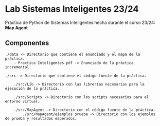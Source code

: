 # Lab Sistemas Inteligentes 23/24
Práctica de Python de Sistemas Inteligentes hecha durante el curso 23/24: **Map Agent**

Componentes
-----------
    ./data -> Directorio que contiene el enunciado y el mapa de la práctica.
        - Practica Inteligentes.pdf -> Enunciado de la práctica incremental.

    ./src -> Directorio que contiene el código fuente de la práctica.
      
        ./src/Lib -> Directorio con las librerías necesarias para la ejecución de la práctica.

        ./src/Scripts -> Directorio con los scripts necesarios para el entorno virtual.

        ./src/MapAgent -> Directorio con el código fuente de la práctica.
            ./src/MapAgent/ejemplos prueba -> Directorio con los ejemplos de prueba y resultados esperados.
